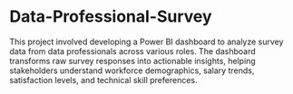 # Data-Professional-Survey
This project involved developing a Power BI dashboard to analyze survey data from data professionals across various roles. The dashboard transforms raw survey responses into actionable insights, helping stakeholders understand workforce demographics, salary trends, satisfaction levels, and technical skill preferences. 
